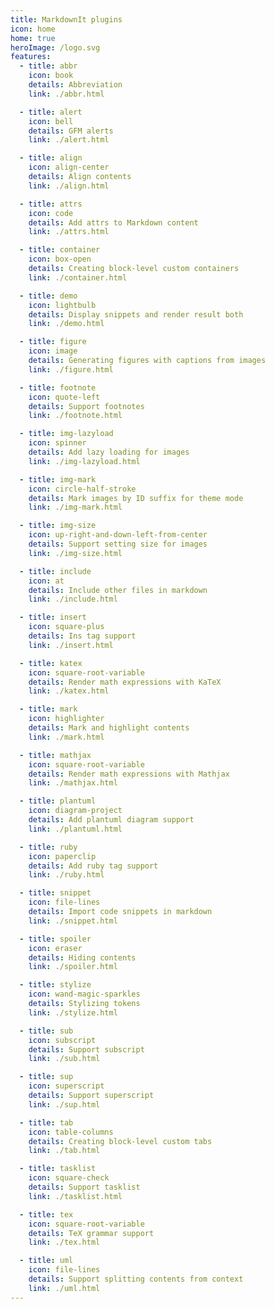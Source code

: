 ```yaml
---
title: MarkdownIt plugins
icon: home
home: true
heroImage: /logo.svg
features:
  - title: abbr
    icon: book
    details: Abbreviation
    link: ./abbr.html

  - title: alert
    icon: bell
    details: GFM alerts
    link: ./alert.html

  - title: align
    icon: align-center
    details: Align contents
    link: ./align.html

  - title: attrs
    icon: code
    details: Add attrs to Markdown content
    link: ./attrs.html

  - title: container
    icon: box-open
    details: Creating block-level custom containers
    link: ./container.html

  - title: demo
    icon: lightbulb
    details: Display snippets and render result both
    link: ./demo.html

  - title: figure
    icon: image
    details: Generating figures with captions from images
    link: ./figure.html

  - title: footnote
    icon: quote-left
    details: Support footnotes
    link: ./footnote.html

  - title: img-lazyload
    icon: spinner
    details: Add lazy loading for images
    link: ./img-lazyload.html

  - title: img-mark
    icon: circle-half-stroke
    details: Mark images by ID suffix for theme mode
    link: ./img-mark.html

  - title: img-size
    icon: up-right-and-down-left-from-center
    details: Support setting size for images
    link: ./img-size.html

  - title: include
    icon: at
    details: Include other files in markdown
    link: ./include.html

  - title: insert
    icon: square-plus
    details: Ins tag support
    link: ./insert.html

  - title: katex
    icon: square-root-variable
    details: Render math expressions with KaTeX
    link: ./katex.html

  - title: mark
    icon: highlighter
    details: Mark and highlight contents
    link: ./mark.html

  - title: mathjax
    icon: square-root-variable
    details: Render math expressions with Mathjax
    link: ./mathjax.html

  - title: plantuml
    icon: diagram-project
    details: Add plantuml diagram support
    link: ./plantuml.html

  - title: ruby
    icon: paperclip
    details: Add ruby tag support
    link: ./ruby.html

  - title: snippet
    icon: file-lines
    details: Import code snippets in markdown
    link: ./snippet.html

  - title: spoiler
    icon: eraser
    details: Hiding contents
    link: ./spoiler.html

  - title: stylize
    icon: wand-magic-sparkles
    details: Stylizing tokens
    link: ./stylize.html

  - title: sub
    icon: subscript
    details: Support subscript
    link: ./sub.html

  - title: sup
    icon: superscript
    details: Support superscript
    link: ./sup.html

  - title: tab
    icon: table-columns
    details: Creating block-level custom tabs
    link: ./tab.html

  - title: tasklist
    icon: square-check
    details: Support tasklist
    link: ./tasklist.html

  - title: tex
    icon: square-root-variable
    details: TeX grammar support
    link: ./tex.html

  - title: uml
    icon: file-lines
    details: Support splitting contents from context
    link: ./uml.html
---
```

